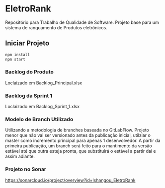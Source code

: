 # EletroRank

Repositório para Trabalho de Qualidade de Software. Projeto base para um sistema de ranquamento de Produtos eletrônicos.

## Iniciar Projeto

```cmd
npm install
npm start
```

### Backlog do Produto

Loclaizado em Backlog_Principal.xlsx

### Backlog da Sprint 1

Loclaizado em Backlog_Sprint_1.xlsx

### Modelo de Branch Utilizado

Utilizando a metodologia de branches baseada no GitLabFlow. Projeto menor que não vai ser versionado antes da publicação inicial, utilziar o master como incremento principal para apenas 1 desenvolvedor. A partir da primeira publicação, um branch será feito para o mantimento da versão estável até que outra esteja pronta, que substituirá o estável a partir daí e assim adiante.

### Projeto no Sonar

<https://sonarcloud.io/project/overview?id=lshangou_EletroRank>
